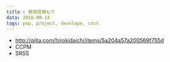 ```yaml
---
title : 開発見積もり
data: 2016-09-14
tags: pmp, project, develope, cost
---
```


+ <http://qiita.com/hirokidaichi/items/5a204a57a200569f755d>
+ CCPM
+ SRSS
